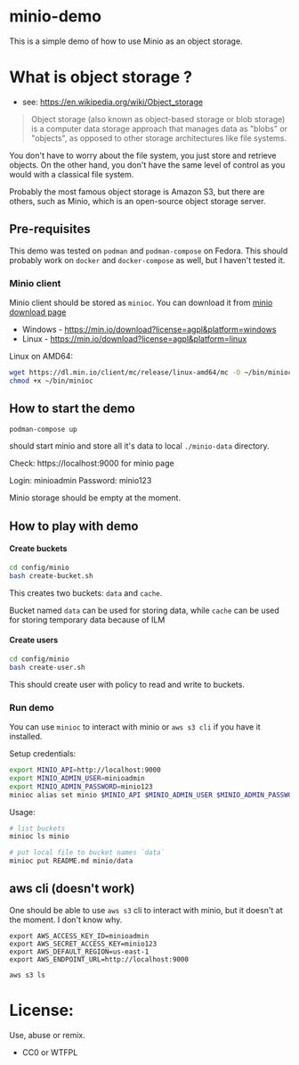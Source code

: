 

# minio-demo

This is a simple demo of how to use Minio as an object storage.

# What is object storage ?

 * see: https://en.wikipedia.org/wiki/Object_storage

> Object storage (also known as object-based storage or blob storage) 
> is a computer data storage approach that manages data as "blobs" 
> or "objects", as opposed to other storage architectures like file 
> systems.

You don't have to worry about the file system, you just store and
retrieve objects. On the other hand, you don't have the same level
of control as you would with a classical file system. 


Probably the most famous object storage is Amazon S3, but there are 
others, such as Minio, which is an open-source object storage server.


## Pre-requisites

This demo was tested on `podman` and `podman-compose` on Fedora.
This should probably work on `docker` and `docker-compose` as well,
but I haven't tested it.


### Minio client

Minio client should be stored as `minioc`. You can download it from
[minio download page][download]

 * Windows - https://min.io/download?license=agpl&platform=windows
 * Linux - https://min.io/download?license=agpl&platform=linux

Linux on AMD64:

```bash
wget https://dl.min.io/client/mc/release/linux-amd64/mc -O ~/bin/minioc
chmod +x ~/bin/minioc
```

[download]: https://min.io/download


## How to start the demo

```bash
podman-compose up
```

should start minio and store all it's data to local `./minio-data` directory.

Check: https://localhost:9000 for minio page

Login: minioadmin
Password: minio123

Minio storage should be empty at the moment.

## How to play with demo

#### Create buckets

```bash
cd config/minio
bash create-bucket.sh
```

This creates two buckets: `data` and `cache`. 

Bucket named `data` can be used for storing data, while `cache` can be used for 
storing temporary data because of ILM


#### Create users

```bash
cd config/minio
bash create-user.sh
```

This should create user with policy to read and write to buckets.

### Run demo
 
You can use `minioc` to interact with minio or `aws s3 cli` if you have it installed.

Setup credentials:
```bash
export MINIO_API=http://localhost:9000
export MINIO_ADMIN_USER=minioadmin
export MINIO_ADMIN_PASSWORD=minio123
minioc alias set minio $MINIO_API $MINIO_ADMIN_USER $MINIO_ADMIN_PASSWORD
```

Usage:

```bash
# list buckets
minioc ls minio

# put local file to bucket names `data`
minioc put README.md minio/data
````


## aws cli (doesn't work)

One should be able to use `aws s3` cli to interact with minio, but it doesn't 
at the moment. I don't know why. 

```shell
export AWS_ACCESS_KEY_ID=minioadmin
export AWS_SECRET_ACCESS_KEY=minio123
export AWS_DEFAULT_REGION=us-east-1
export AWS_ENDPOINT_URL=http://localhost:9000

aws s3 ls
```


# License:

Use, abuse or remix.

 * CC0 or WTFPL
 
